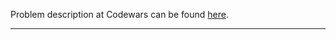 Problem description at Codewars can be found
[here](https://www.codewars.com/kata/545b342082e55dc9da000051/train/python).

-------------


